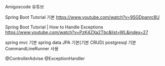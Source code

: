 Amigoscode 유튜브 

Spring Boot Tutorial 기본
https://www.youtube.com/watch?v=9SGDpanrc8U

Spring Boot Tutorial | How to Handle Exceptions
https://www.youtube.com/watch?v=PzK4ZXa2Tbc&list=WL&index=27

spring mvc 기본
spring data JPA 기본(기본 CRUD)
postgresql 기본
CommandLineRunner 사용

@ControllerAdvise
@ExceptionHandler
